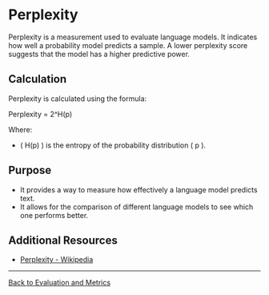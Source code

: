 # Perplexity

Perplexity is a measurement used to evaluate language models. It indicates how well a probability model predicts a sample. A lower perplexity score suggests that the model has a higher predictive power.

## Calculation

Perplexity is calculated using the formula:

Perplexity = 2^H(p)

Where:
- \( H(p) \) is the entropy of the probability distribution \( p \).

## Purpose

- It provides a way to measure how effectively a language model predicts text.
- It allows for the comparison of different language models to see which one performs better.

## Additional Resources

- [Perplexity - Wikipedia](https://en.wikipedia.org/wiki/Perplexity)

---

[Back to Evaluation and Metrics](README.md)

